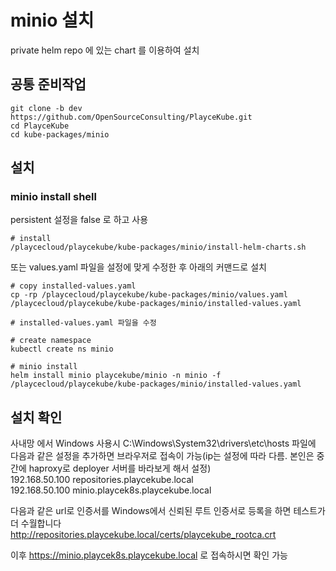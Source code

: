 # minio 설치

private helm repo 에 있는 chart 를 이용하여 설치

## 공통 준비작업

```ShellSession
git clone -b dev https://github.com/OpenSourceConsulting/PlayceKube.git
cd PlayceKube
cd kube-packages/minio
```

## 설치

### minio install shell

persistent 설정을 false 로 하고 사용

```ShellSession
# install
/playcecloud/playcekube/kube-packages/minio/install-helm-charts.sh
```

또는 values.yaml 파일을 설정에 맞게 수정한 후 아래의 커맨드로 설치

```ShellSession
# copy installed-values.yaml
cp -rp /playcecloud/playcekube/kube-packages/minio/values.yaml /playcecloud/playcekube/kube-packages/minio/installed-values.yaml

# installed-values.yaml 파일을 수정

# create namespace
kubectl create ns minio

# minio install
helm install minio playcekube/minio -n minio -f /playcecloud/playcekube/kube-packages/minio/installed-values.yaml
```

## 설치 확인

사내망 에서 Windows 사용시 C:\Windows\System32\drivers\etc\hosts 파일에 다음과 같은 설정을 추가하면 브라우저로 접속이 가능(ip는 설정에 따라 다름. 본인은 중간에 haproxy로 deployer 서버를 바라보게 해서 설정)  
192.168.50.100 repositories.playcekube.local  
192.168.50.100 minio.playcek8s.playcekube.local  
  
다음과 같은 url로 인증서를 Windows에서 신뢰된 루트 인증서로 등록을 하면 테스트가 더 수월합니다  
http://repositories.playcekube.local/certs/playcekube_rootca.crt  

이후 https://minio.playcek8s.playcekube.local 로 접속하시면 확인 가능

